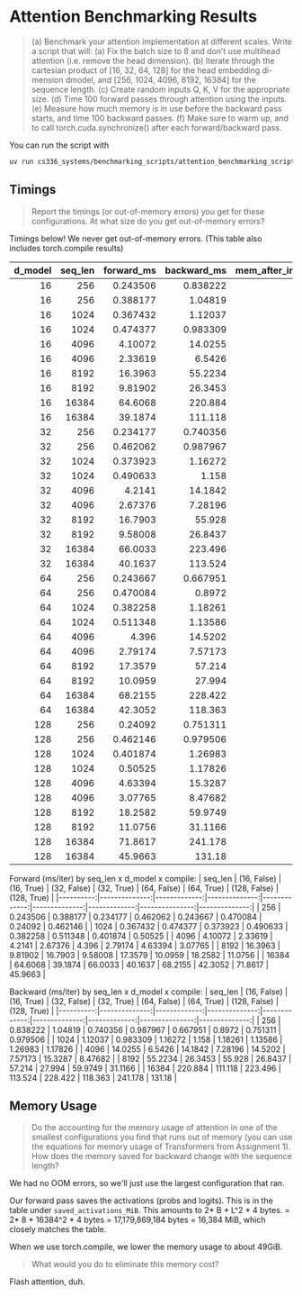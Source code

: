 # Attention Benchmarking Results

> (a) Benchmark your attention implementation at different scales. Write a script that will:
> (a) Fix the batch size to 8 and don’t use multihead attention (i.e. remove the head dimension).
> (b) Iterate through the cartesian product of [16, 32, 64, 128] for the head embedding di-
> mension dmodel, and [256, 1024, 4096, 8192, 16384] for the sequence length.
> (c) Create random inputs Q, K, V for the appropriate size.
> (d) Time 100 forward passes through attention using the inputs.
> (e) Measure how much memory is in use before the backward pass starts, and time 100 backward
> passes.
> (f) Make sure to warm up, and to call torch.cuda.synchronize() after each forward/backward
> pass.

You can run the script with 
```bash
uv run cs336_systems/benchmarking_scripts/attention_benchmarking_script.py
```

## Timings
> Report the timings (or out-of-memory errors) you get for these configurations. 
> At what size do you get out-of-memory errors?

Timings below! We never get out-of-memory errors. (This table also includes torch.compile results)

|   d_model |   seq_len |   forward_ms |   backward_ms |   mem_after_inputs_MiB |   mem_before_backward_MiB |   saved_activations_MiB |   forward_peak_MiB |   backward_peak_MiB | status   | compile   |
|----------:|----------:|-------------:|--------------:|-----------------------:|--------------------------:|------------------------:|-------------------:|--------------------:|:---------|:----------|
|        16 |       256 |     0.243506 |      0.838222 |                16.7505 |                   20.7739 |                 4.02344 |            24.7739 |             33.0483 | ok       | False     |
|        16 |       256 |     0.388177 |      1.04819  |                16.7505 |                   20.7817 |                 4.03125 |            20.9072 |             29.064  | ok       | True      |
|        16 |      1024 |     0.367432 |      1.12037  |                18.2505 |                   82.3442 |                64.0938  |           146.344  |            275.439  | ok       | False     |
|        16 |      1024 |     0.474377 |      0.983309 |                18.2505 |                   82.3755 |                64.125   |            82.877  |            211.501  | ok       | True      |
|        16 |      4096 |     4.10072  |     14.0255   |                24.2505 |                 1048.63   |              1024.38    |          2072.63   |           4125      | ok       | False     |
|        16 |      4096 |     2.33619  |      6.5426   |                24.2505 |                 1048.75   |              1024.5     |          1050.75   |           3101.25   | ok       | True      |
|        16 |      8192 |    16.3963   |     55.2234   |                32.2505 |                 4129      |              4096.75    |          8225      |          16425.8    | ok       | False     |
|        16 |      8192 |     9.81902  |     26.3453   |                32.2505 |                 4129.25   |              4097       |          4133.25   |          12330.3    | ok       | True      |
|        16 |     16384 |    64.6068   |    220.884    |                48.2505 |                16433.8    |             16385.5     |         32817.8    |          65603.3    | ok       | False     |
|        16 |     16384 |    39.1874   |    111.118    |                48.2505 |                16434.3    |             16386       |         16442.3    |          49220.3    | ok       | True      |
|        32 |       256 |     0.234177 |      0.740356 |                17.2505 |                   21.2739 |                 4.02344 |            25.2739 |             33.7983 | ok       | False     |
|        32 |       256 |     0.462062 |      0.987967 |                17.2505 |                   21.2817 |                 4.03125 |            21.5322 |             29.814  | ok       | True      |
|        32 |      1024 |     0.373923 |      1.16272  |                20.2505 |                   84.3442 |                64.0938  |           148.344  |            278.439  | ok       | False     |
|        32 |      1024 |     0.490633 |      1.158    |                20.2505 |                   84.3755 |                64.125   |            85.377  |            214.501  | ok       | True      |
|        32 |      4096 |     4.2141   |     14.1842   |                32.2505 |                 1056.63   |              1024.38    |          2080.63   |           4137      | ok       | False     |
|        32 |      4096 |     2.67376  |      7.28196  |                32.2505 |                 1056.75   |              1024.5     |          1060.75   |           3113.25   | ok       | True      |
|        32 |      8192 |    16.7903   |     55.928    |                48.2505 |                 4145      |              4096.75    |          8241      |          16449.8    | ok       | False     |
|        32 |      8192 |     9.58008  |     26.8437   |                48.2505 |                 4145.25   |              4097       |          4153.25   |          12354.3    | ok       | True      |
|        32 |     16384 |    66.0033   |    223.496    |                80.2505 |                16465.8    |             16385.5     |         32849.8    |          65651.3    | ok       | False     |
|        32 |     16384 |    40.1637   |    113.524    |                80.2505 |                16466.3    |             16386       |         16482.3    |          49268.3    | ok       | True      |
|        64 |       256 |     0.243667 |      0.667951 |                18.2505 |                   22.2739 |                 4.02344 |            26.2739 |             35.2983 | ok       | False     |
|        64 |       256 |     0.470084 |      0.8972   |                18.2505 |                   22.2817 |                 4.03125 |            22.7832 |             31.314  | ok       | True      |
|        64 |      1024 |     0.382258 |      1.18261  |                24.2505 |                   88.3442 |                64.0938  |           152.344  |            284.439  | ok       | False     |
|        64 |      1024 |     0.511348 |      1.13586  |                24.2505 |                   88.3755 |                64.125   |            90.377  |            220.501  | ok       | True      |
|        64 |      4096 |     4.396    |     14.5202   |                48.2505 |                 1072.63   |              1024.38    |          2096.63   |           4161      | ok       | False     |
|        64 |      4096 |     2.79174  |      7.57173  |                48.2505 |                 1072.75   |              1024.5     |          1080.75   |           3137.25   | ok       | True      |
|        64 |      8192 |    17.3579   |     57.214    |                80.2505 |                 4177      |              4096.75    |          8273      |          16497.8    | ok       | False     |
|        64 |      8192 |    10.0959   |     27.994    |                80.2505 |                 4177.25   |              4097       |          4193.25   |          12402.3    | ok       | True      |
|        64 |     16384 |    68.2155   |    228.422    |               144.25   |                16529.8    |             16385.5     |         32913.8    |          65747.3    | ok       | False     |
|        64 |     16384 |    42.3052   |    118.363    |               144.25   |                16530.3    |             16386       |         16562.3    |          49364.3    | ok       | True      |
|       128 |       256 |     0.24092  |      0.751311 |                20.2505 |                   24.2739 |                 4.02344 |            28.2739 |             38.2983 | ok       | False     |
|       128 |       256 |     0.462146 |      0.979506 |                20.2505 |                   24.2817 |                 4.03125 |            25.2832 |             34.314  | ok       | True      |
|       128 |      1024 |     0.401874 |      1.26983  |                32.2505 |                   96.3442 |                64.0938  |           160.344  |            296.439  | ok       | False     |
|       128 |      1024 |     0.50525  |      1.17826  |                32.2505 |                   96.3755 |                64.125   |           100.377  |            232.501  | ok       | True      |
|       128 |      4096 |     4.63394  |     15.3287   |                80.2505 |                 1104.63   |              1024.38    |          2128.63   |           4209      | ok       | False     |
|       128 |      4096 |     3.07765  |      8.47682  |                80.2505 |                 1104.75   |              1024.5     |          1120.75   |           3185.25   | ok       | True      |
|       128 |      8192 |    18.2582   |     59.9749   |               144.25   |                 4241      |              4096.75    |          8337      |          16593.8    | ok       | False     |
|       128 |      8192 |    11.0756   |     31.1166   |               144.25   |                 4241.25   |              4097       |          4273.25   |          12498.3    | ok       | True      |
|       128 |     16384 |    71.8617   |    241.178    |               272.25   |                16657.8    |             16385.5     |         33041.8    |          65939.3    | ok       | False     |
|       128 |     16384 |    45.9663   |    131.18     |               272.25   |                16658.3    |             16386       |         16722.3    |          49556.3    | ok       | True      |

Forward (ms/iter) by seq_len x d_model x compile:
 |   seq_len |   (16, False) |   (16, True) |   (32, False) |   (32, True) |   (64, False) |   (64, True) |   (128, False) |   (128, True) |
|----------:|--------------:|-------------:|--------------:|-------------:|--------------:|-------------:|---------------:|--------------:|
|       256 |      0.243506 |     0.388177 |      0.234177 |     0.462062 |      0.243667 |     0.470084 |       0.24092  |      0.462146 |
|      1024 |      0.367432 |     0.474377 |      0.373923 |     0.490633 |      0.382258 |     0.511348 |       0.401874 |      0.50525  |
|      4096 |      4.10072  |     2.33619  |      4.2141   |     2.67376  |      4.396    |     2.79174  |       4.63394  |      3.07765  |
|      8192 |     16.3963   |     9.81902  |     16.7903   |     9.58008  |     17.3579   |    10.0959   |      18.2582   |     11.0756   |
|     16384 |     64.6068   |    39.1874   |     66.0033   |    40.1637   |     68.2155   |    42.3052   |      71.8617   |     45.9663   |

Backward (ms/iter) by seq_len x d_model x compile:
 |   seq_len |   (16, False) |   (16, True) |   (32, False) |   (32, True) |   (64, False) |   (64, True) |   (128, False) |   (128, True) |
|----------:|--------------:|-------------:|--------------:|-------------:|--------------:|-------------:|---------------:|--------------:|
|       256 |      0.838222 |     1.04819  |      0.740356 |     0.987967 |      0.667951 |      0.8972  |       0.751311 |      0.979506 |
|      1024 |      1.12037  |     0.983309 |      1.16272  |     1.158    |      1.18261  |      1.13586 |       1.26983  |      1.17826  |
|      4096 |     14.0255   |     6.5426   |     14.1842   |     7.28196  |     14.5202   |      7.57173 |      15.3287   |      8.47682  |
|      8192 |     55.2234   |    26.3453   |     55.928    |    26.8437   |     57.214    |     27.994   |      59.9749   |     31.1166   |
|     16384 |    220.884    |   111.118    |    223.496    |   113.524    |    228.422    |    118.363   |     241.178    |    131.18     |

## Memory Usage

> Do the accounting for the memory usage of attention in one of the
> smallest configurations you find that runs out of memory (you can use the equations for memory
> usage of Transformers from Assignment 1). How does the memory saved for backward change
> with the sequence length? 

We had no OOM errors, so we'll just use the largest configuration that ran.

Our forward pass saves the activations (probs and logits). This is in the table under `saved_activations_MiB`. This amounts to 2* B * L^2 * 4 bytes. = 2* 8 * 16384^2 * 4 bytes = 17,179,869,184 bytes = 16,384 MiB, which closely matches the table. 

When we use torch.compile, we lower the memory usage to about 49GiB.

> What would you do to eliminate this memory cost?

Flash attention, duh.


